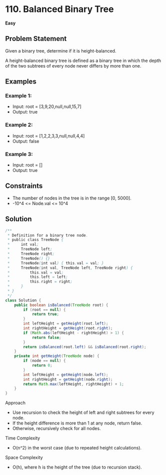 # 110. Balanced Binary Tree
**Easy**

## Problem Statement
Given a binary tree, determine if it is height-balanced.

A height-balanced binary tree is defined as a binary tree in which the depth of the two subtrees of every node never differs by more than one.

## Examples
### Example 1:
- Input: root = [3,9,20,null,null,15,7]
- Output: true

### Example 2:
- Input: root = [1,2,2,3,3,null,null,4,4]
- Output: false

### Example 3:
- Input: root = []
- Output: true

## Constraints
- The number of nodes in the tree is in the range [0, 5000].
- -10^4 <= Node.val <= 10^4

## Solution
```java
/**
 * Definition for a binary tree node.
 * public class TreeNode {
 *     int val;
 *     TreeNode left;
 *     TreeNode right;
 *     TreeNode() {}
 *     TreeNode(int val) { this.val = val; }
 *     TreeNode(int val, TreeNode left, TreeNode right) {
 *         this.val = val;
 *         this.left = left;
 *         this.right = right;
 *     }
 * }
 */
class Solution {
    public boolean isBalanced(TreeNode root) {
        if (root == null) {
            return true;
        }
        int leftHeight = getHeight(root.left);
        int rightHeight = getHeight(root.right);
        if (Math.abs(leftHeight - rightHeight) > 1) {
            return false;
        }
        return isBalanced(root.left) && isBalanced(root.right);
    }
    private int getHeight(TreeNode node) {
        if (node == null) {
            return 0;
        }
        int leftHeight = getHeight(node.left);
        int rightHeight = getHeight(node.right);
        return Math.max(leftHeight, rightHeight) + 1;
    }
}
```

Approach
- Use recursion to check the height of left and right subtrees for every node.
- If the height difference is more than 1 at any node, return false.
- Otherwise, recursively check for all nodes.

Time Complexity
- O(n^2) in the worst case (due to repeated height calculations).

Space Complexity
- O(h), where h is the height of the tree (due to recursion stack).
